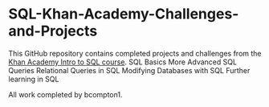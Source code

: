 # SQL-Khan-Academy-Challenges-and-Projects
This GitHub repository contains completed projects and challenges from the [Khan Academy Intro to SQL course](https://www.khanacademy.org/computing/computer-programming/sql).
SQL Basics
More Advanced SQL Queries
Relational Queries in SQL
Modifying Databases with SQL
Further learning in SQL

All work completed by bcompton1.
